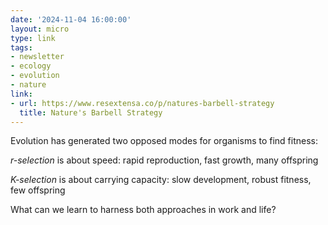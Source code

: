 ```yaml
---
date: '2024-11-04 16:00:00'
layout: micro
type: link
tags:
- newsletter
- ecology
- evolution
- nature
link:
- url: https://www.resextensa.co/p/natures-barbell-strategy
  title: Nature's Barbell Strategy
---
```


Evolution has generated two opposed modes for organisms to find fitness:

_r-selection_ is about speed: rapid reproduction, fast growth, many offspring

_K-selection_ is about carrying capacity: slow development, robust fitness, few offspring

What can we learn to harness both approaches in work and life?
